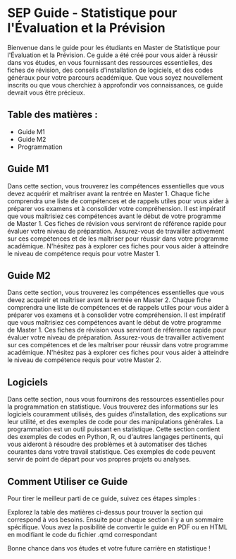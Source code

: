 # SEP Guide - Statistique pour l'Évaluation et la Prévision

Bienvenue dans le guide pour les étudiants en Master de Statistique pour l'Évaluation et la Prévision. 
Ce guide a été créé pour vous aider à réussir dans vos études, en vous fournissant des ressources essentielles, des fiches de révision, des conseils d'installation de logiciels, et des codes généraux pour votre parcours académique. 
Que vous soyez nouvellement inscrits ou que vous cherchiez à approfondir vos connaissances, ce guide devrait vous être précieux.

## Table des matières :
 - Guide M1
 - Guide M2  
 - Programmation 


## Guide M1
Dans cette section, vous trouverez les compétences essentielles que vous devez acquérir et maîtriser avant la rentrée en Master 1. Chaque fiche comprendra une liste de compétences et de rappels utiles pour vous aider à préparer vos examens et à consolider votre compréhension. Il est impératif que vous maîtrisiez ces compétences avant le début de votre programme de Master 1.
Ces fiches de révision vous serviront de référence rapide pour évaluer votre niveau de préparation. Assurez-vous de travailler activement sur ces compétences et de les maîtriser pour réussir dans votre programme académique.
N'hésitez pas à explorer ces fiches pour vous aider à atteindre le niveau de compétence requis pour votre Master 1.

## Guide M2
Dans cette section, vous trouverez les compétences essentielles que vous devez acquérir et maîtriser avant la rentrée en Master 2. Chaque fiche comprendra une liste de compétences et de rappels utiles pour vous aider à préparer vos examens et à consolider votre compréhension. Il est impératif que vous maîtrisiez ces compétences avant le début de votre programme de Master 1.
Ces fiches de révision vous serviront de référence rapide pour évaluer votre niveau de préparation. Assurez-vous de travailler activement sur ces compétences et de les maîtriser pour réussir dans votre programme académique.
N'hésitez pas à explorer ces fiches pour vous aider à atteindre le niveau de compétence requis pour votre Master 2.

## Logiciels 
Dans cette section, nous vous fournirons des ressources essentielles pour la programmation en statistique. Vous trouverez des informations sur les logiciels couramment utilisés, des guides d'installation, des explications sur leur utilité, et des exemples de code pour des manipulations générales. La programmation est un outil puissant en statistique. Cette section contient des exemples de codes en Python, R, ou d'autres langages pertinents, qui vous aideront à résoudre des problèmes et à automatiser des tâches courantes dans votre travail statistique. Ces exemples de code peuvent servir de point de départ pour vos propres projets ou analyses.

## Comment Utiliser ce Guide
Pour tirer le meilleur parti de ce guide, suivez ces étapes simples :

Explorez la table des matières ci-dessus pour trouver la section qui correspond à vos besoins.
Ensuite pour chaque section il y a un sommaire spécifique.
Vous avez la posibilité de convertir le guide en PDF ou en HTML en modifiant le code du fichier .qmd correspondant

Bonne chance dans vos études et votre future carrière en statistique !
